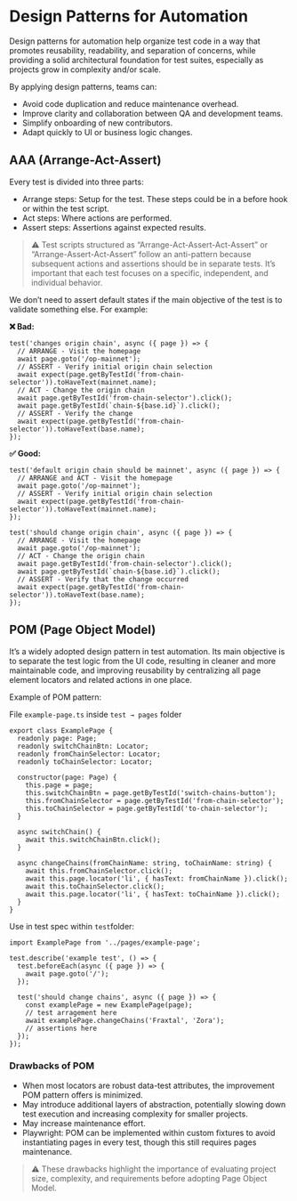 # Design Patterns for Automation

Design patterns for automation help organize test code in a way that promotes reusability, readability, and separation of concerns, while providing a solid architectural foundation for test suites, especially as projects grow in complexity and/or scale.

By applying design patterns, teams can:

- Avoid code duplication and reduce maintenance overhead.
- Improve clarity and collaboration between QA and development teams.
- Simplify onboarding of new contributors.
- Adapt quickly to UI or business logic changes.

## AAA (Arrange-Act-Assert)

Every test is divided into three parts:

- Arrange steps: Setup for the test. These steps could be in a before hook or within the test script.
- Act steps: Where actions are performed.
- Assert steps: Assertions against expected results.

> ⚠️ Test scripts structured as “Arrange-Act-Assert-Act-Assert” or “Arrange-Assert-Act-Assert” follow an anti-pattern because subsequent actions and assertions should be in separate tests. It’s important that each test focuses on a specific, independent, and individual behavior.

We don’t need to assert default states if the main objective of the test is to validate something else. For example:

**❌ Bad:**

```tsx
test('changes origin chain', async ({ page }) => {
  // ARRANGE - Visit the homepage
  await page.goto('/op-mainnet');
  // ASSERT - Verify initial origin chain selection
  await expect(page.getByTestId('from-chain-selector')).toHaveText(mainnet.name);
  // ACT - Change the origin chain
  await page.getByTestId('from-chain-selector').click();
  await page.getByTestId(`chain-${base.id}`).click();
  // ASSERT - Verify the change
  await expect(page.getByTestId('from-chain-selector')).toHaveText(base.name);
});
```

**✅ Good:**

```tsx
test('default origin chain should be mainnet', async ({ page }) => {
  // ARRANGE and ACT - Visit the homepage
  await page.goto('/op-mainnet');
  // ASSERT - Verify initial origin chain selection
  await expect(page.getByTestId('from-chain-selector')).toHaveText(mainnet.name);
});

test('should change origin chain', async ({ page }) => {
  // ARRANGE - Visit the homepage
  await page.goto('/op-mainnet');
  // ACT - Change the origin chain
  await page.getByTestId('from-chain-selector').click();
  await page.getByTestId(`chain-${base.id}`).click();
  // ASSERT - Verify that the change occurred
  await expect(page.getByTestId('from-chain-selector')).toHaveText(base.name);
});
```

## POM (Page Object Model)

It’s a widely adopted design pattern in test automation. Its main objective is to separate the test logic from the UI code, resulting in cleaner and more maintainable code, and improving reusability by centralizing all page element locators and related actions in one place.

Example of POM pattern:

File `example-page.ts` inside `test → pages` folder

```tsx
export class ExamplePage {
  readonly page: Page;
  readonly switchChainBtn: Locator;
  readonly fromChainSelector: Locator;
  readonly toChainSelector: Locator;

  constructor(page: Page) {
    this.page = page;
    this.switchChainBtn = page.getByTestId('switch-chains-button');
    this.fromChainSelector = page.getByTestId('from-chain-selector');
    this.toChainSelector = page.getByTestId('to-chain-selector');
  }

  async switchChain() {
    await this.switchChainBtn.click();
  }

  async changeChains(fromChainName: string, toChainName: string) {
    await this.fromChainSelector.click();
    await this.page.locator('li', { hasText: fromChainName }).click();
    await this.toChainSelector.click();
    await this.page.locator('li', { hasText: toChainName }).click();
  }
}
```

Use in test spec within `test`folder:

```tsx
import ExamplePage from '../pages/example-page';

test.describe('example test', () => {
  test.beforeEach(async ({ page }) => {
    await page.goto('/');
  });

  test('should change chains', async ({ page }) => {
    const examplePage = new ExamplePage(page);
    // test arragement here
    await examplePage.changeChains('Fraxtal', 'Zora');
    // assertions here
  });
});
```

### Drawbacks of POM

- When most locators are robust data-test attributes, the improvement POM pattern offers is minimized.
- May introduce additional layers of abstraction, potentially slowing down test execution and increasing complexity for smaller projects.
- May increase maintenance effort.
- Playwright: POM can be implemented within custom fixtures to avoid instantiating pages in every test, though this still requires pages maintenance.

> ⚠️ These drawbacks highlight the importance of evaluating project size, complexity, and requirements before adopting Page Object Model.
